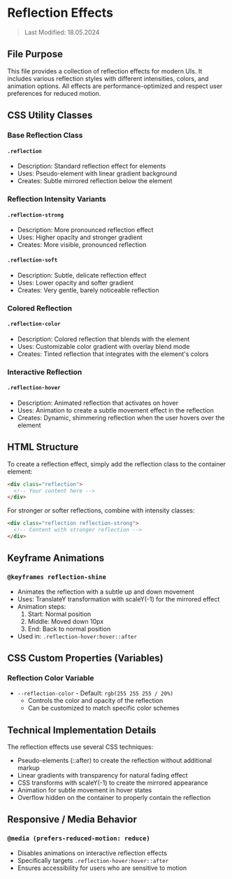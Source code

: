 # Reflection Effects
> Last Modified: 18.05.2024

## File Purpose

This file provides a collection of reflection effects for modern UIs. It includes various reflection styles with different intensities, colors, and animation options. All effects are performance-optimized and respect user preferences for reduced motion.

## CSS Utility Classes

### Base Reflection Class

#### `.reflection`
- Description: Standard reflection effect for elements
- Uses: Pseudo-element with linear gradient background
- Creates: Subtle mirrored reflection below the element

### Reflection Intensity Variants

#### `.reflection-strong`
- Description: More pronounced reflection effect
- Uses: Higher opacity and stronger gradient
- Creates: More visible, pronounced reflection

#### `.reflection-soft`
- Description: Subtle, delicate reflection effect
- Uses: Lower opacity and softer gradient
- Creates: Very gentle, barely noticeable reflection

### Colored Reflection

#### `.reflection-color`
- Description: Colored reflection that blends with the element
- Uses: Customizable color gradient with overlay blend mode
- Creates: Tinted reflection that integrates with the element's colors

### Interactive Reflection

#### `.reflection-hover`
- Description: Animated reflection that activates on hover
- Uses: Animation to create a subtle movement effect in the reflection
- Creates: Dynamic, shimmering reflection when the user hovers over the element

## HTML Structure

To create a reflection effect, simply add the reflection class to the container element:

```html
<div class="reflection">
  <!-- Your content here -->
</div>
```

For stronger or softer reflections, combine with intensity classes:

```html
<div class="reflection reflection-strong">
  <!-- Content with stronger reflection -->
</div>
```

## Keyframe Animations

### `@keyframes reflection-shine`
- Animates the reflection with a subtle up and down movement
- Uses: TranslateY transformation with scaleY(-1) for the mirrored effect
- Animation steps:
  1. Start: Normal position
  2. Middle: Moved down 10px
  3. End: Back to normal position
- Used in: `.reflection-hover:hover::after`

## CSS Custom Properties (Variables)

### Reflection Color Variable
- `--reflection-color` - Default: `rgb(255 255 255 / 20%)`
  - Controls the color and opacity of the reflection
  - Can be customized to match specific color schemes

## Technical Implementation Details

The reflection effects use several CSS techniques:
- Pseudo-elements (::after) to create the reflection without additional markup
- Linear gradients with transparency for natural fading effect
- CSS transforms with scaleY(-1) to create the mirrored appearance
- Animation for subtle movement in hover states
- Overflow hidden on the container to properly contain the reflection

## Responsive / Media Behavior

### `@media (prefers-reduced-motion: reduce)`
- Disables animations on interactive reflection effects
- Specifically targets `.reflection-hover:hover::after`
- Ensures accessibility for users who are sensitive to motion 